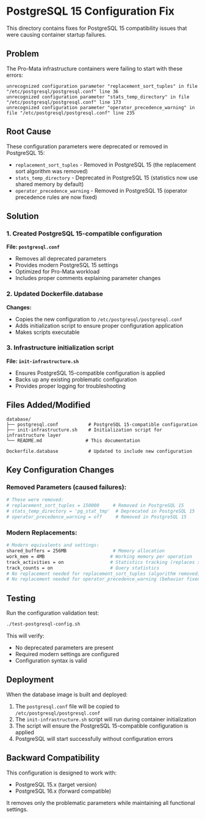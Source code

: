 # PostgreSQL 15 Configuration Fix

This directory contains fixes for PostgreSQL 15 compatibility issues that were causing container startup failures.

## Problem

The Pro-Mata infrastructure containers were failing to start with these errors:

```
unrecognized configuration parameter "replacement_sort_tuples" in file "/etc/postgresql/postgresql.conf" line 36
unrecognized configuration parameter "stats_temp_directory" in file "/etc/postgresql/postgresql.conf" line 173  
unrecognized configuration parameter "operator_precedence_warning" in file "/etc/postgresql/postgresql.conf" line 235
```

## Root Cause

These configuration parameters were deprecated or removed in PostgreSQL 15:

- `replacement_sort_tuples` - Removed in PostgreSQL 15 (the replacement sort algorithm was removed)
- `stats_temp_directory` - Deprecated in PostgreSQL 15 (statistics now use shared memory by default)
- `operator_precedence_warning` - Removed in PostgreSQL 15 (operator precedence rules are now fixed)

## Solution

### 1. Created PostgreSQL 15-compatible configuration

**File: `postgresql.conf`**
- Removes all deprecated parameters
- Provides modern PostgreSQL 15 settings
- Optimized for Pro-Mata workload
- Includes proper comments explaining parameter changes

### 2. Updated Dockerfile.database

**Changes:**
- Copies the new configuration to `/etc/postgresql/postgresql.conf`
- Adds initialization script to ensure proper configuration application
- Makes scripts executable

### 3. Infrastructure initialization script

**File: `init-infrastructure.sh`**
- Ensures PostgreSQL 15-compatible configuration is applied
- Backs up any existing problematic configuration
- Provides proper logging for troubleshooting

## Files Added/Modified

```
database/
├── postgresql.conf           # PostgreSQL 15-compatible configuration
├── init-infrastructure.sh    # Initialization script for infrastructure layer
└── README.md                # This documentation

Dockerfile.database           # Updated to include new configuration
```

## Key Configuration Changes

### Removed Parameters (caused failures):
```bash
# These were removed:
# replacement_sort_tuples = 150000     # Removed in PostgreSQL 15
# stats_temp_directory = 'pg_stat_tmp'  # Deprecated in PostgreSQL 15  
# operator_precedence_warning = off     # Removed in PostgreSQL 15
```

### Modern Replacements:
```bash
# Modern equivalents and settings:
shared_buffers = 256MB                 # Memory allocation
work_mem = 4MB                        # Working memory per operation
track_activities = on                 # Statistics tracking (replaces stats_temp_directory)
track_counts = on                     # Query statistics
# No replacement needed for replacement_sort_tuples (algorithm removed)
# No replacement needed for operator_precedence_warning (behavior fixed)
```

## Testing

Run the configuration validation test:
```bash
./test-postgresql-config.sh
```

This will verify:
- No deprecated parameters are present
- Required modern settings are configured
- Configuration syntax is valid

## Deployment

When the database image is built and deployed:

1. The `postgresql.conf` file will be copied to `/etc/postgresql/postgresql.conf`
2. The `init-infrastructure.sh` script will run during container initialization
3. The script will ensure the PostgreSQL 15-compatible configuration is applied
4. PostgreSQL will start successfully without configuration errors

## Backward Compatibility

This configuration is designed to work with:
- PostgreSQL 15.x (target version)
- PostgreSQL 16.x (forward compatible)

It removes only the problematic parameters while maintaining all functional settings.